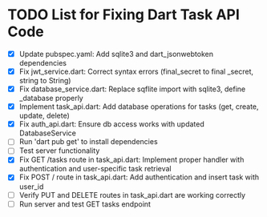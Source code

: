 # TODO List for Fixing Dart Task API Code

- [x] Update pubspec.yaml: Add sqlite3 and dart_jsonwebtoken dependencies
- [x] Fix jwt_service.dart: Correct syntax errors (final_secret to final _secret, string to String)
- [x] Fix database_service.dart: Replace sqflite import with sqlite3, define _database properly
- [x] Implement task_api.dart: Add database operations for tasks (get, create, update, delete)
- [x] Fix auth_api.dart: Ensure db access works with updated DatabaseService
- [ ] Run 'dart pub get' to install dependencies
- [ ] Test server functionality
- [x] Fix GET /tasks route in task_api.dart: Implement proper handler with authentication and user-specific task retrieval
- [x] Fix POST / route in task_api.dart: Add authentication and insert task with user_id
- [ ] Verify PUT and DELETE routes in task_api.dart are working correctly
- [ ] Run server and test GET tasks endpoint
